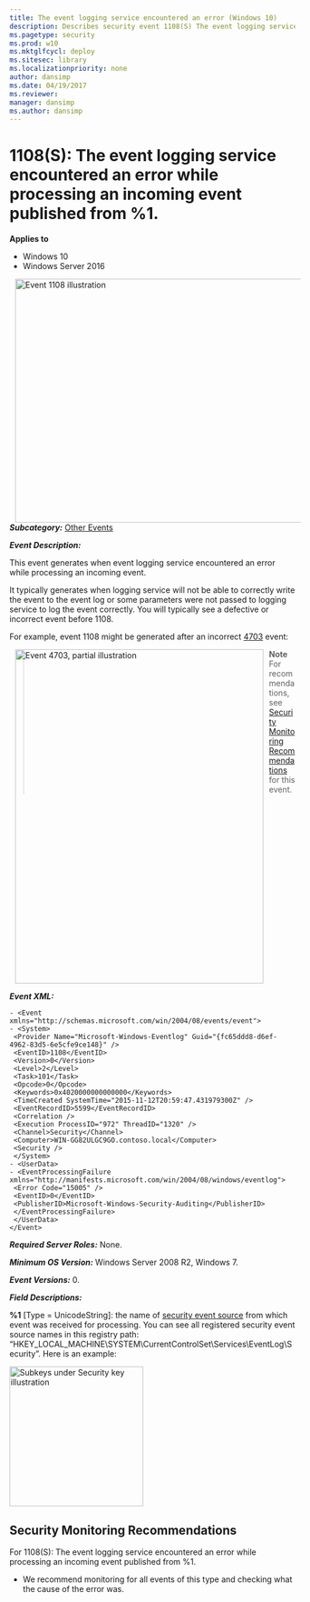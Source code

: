 ```yaml
---
title: The event logging service encountered an error (Windows 10)
description: Describes security event 1108(S) The event logging service encountered an error while processing an incoming event published from %1.
ms.pagetype: security
ms.prod: w10
ms.mktglfcycl: deploy
ms.sitesec: library
ms.localizationpriority: none
author: dansimp
ms.date: 04/19/2017
ms.reviewer:
manager: dansimp
ms.author: dansimp
---
```


# 1108(S): The event logging service encountered an error while processing an incoming event published from %1.

**Applies to**
-   Windows 10
-   Windows Server 2016


<img src="images/event-1108.png" alt="Event 1108 illustration" width="613" height="429" hspace="10" align="left" />

***Subcategory:***&nbsp;[Other Events](other-events.md)

***Event Description:***

This event generates when event logging service encountered an error while processing an incoming event.

It typically generates when logging service will not be able to correctly write the event to the event log or some parameters were not passed to logging service to log the event correctly. You will typically see a defective or incorrect event before 1108.

For example, event 1108 might be generated after an incorrect [4703](event-4703.md) event:

<img src="images/event-4703-partial.png" alt="Event 4703, partial illustration" width="438" height="588" hspace="10" align="left" />

> **Note**&nbsp;&nbsp;For recommendations, see [Security Monitoring Recommendations](#security-monitoring-recommendations) for this event.

<br clear="all">

***Event XML:***
```
- <Event xmlns="http://schemas.microsoft.com/win/2004/08/events/event">
- <System>
 <Provider Name="Microsoft-Windows-Eventlog" Guid="{fc65ddd8-d6ef-4962-83d5-6e5cfe9ce148}" />
 <EventID>1108</EventID>
 <Version>0</Version>
 <Level>2</Level>
 <Task>101</Task>
 <Opcode>0</Opcode>
 <Keywords>0x4020000000000000</Keywords>
 <TimeCreated SystemTime="2015-11-12T20:59:47.431979300Z" />
 <EventRecordID>5599</EventRecordID>
 <Correlation />
 <Execution ProcessID="972" ThreadID="1320" />
 <Channel>Security</Channel>
 <Computer>WIN-GG82ULGC9GO.contoso.local</Computer>
 <Security />
 </System>
- <UserData>
- <EventProcessingFailure xmlns="http://manifests.microsoft.com/win/2004/08/windows/eventlog">
 <Error Code="15005" />
 <EventID>0</EventID>
 <PublisherID>Microsoft-Windows-Security-Auditing</PublisherID>
 </EventProcessingFailure>
 </UserData>
</Event>

```

***Required Server Roles:*** None.

***Minimum OS Version:*** Windows Server 2008 R2, Windows 7.

***Event Versions:*** 0.

***Field Descriptions:***

**%1** \[Type = UnicodeString\]: the name of [security event source](https://msdn.microsoft.com/library/windows/desktop/aa363661(v=vs.85).aspx) from which event was received for processing. You can see all registered security event source names in this registry path: “HKEY\_LOCAL\_MACHINE\\SYSTEM\\CurrentControlSet\\Services\\EventLog\\Security”. Here is an example:

<img src="images/subkeys-under-security-key.png" alt="Subkeys under Security key illustration" width="236" height="246" />

## Security Monitoring Recommendations

For 1108(S): The event logging service encountered an error while processing an incoming event published from %1.

-   We recommend monitoring for all events of this type and checking what the cause of the error was.

